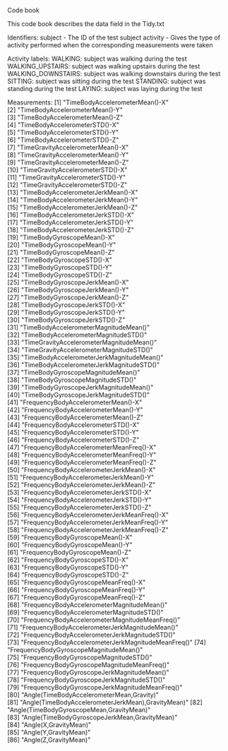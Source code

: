 Code book

This code book describes the data field in the Tidy.txt

Identifiers:
subject - The ID of the test subject
activity - Gives the type of activity performed when the corresponding measurements were taken

Activity labels:
WALKING: subject was walking during the test
WALKING_UPSTAIRS: subject was walking upstairs during the test
WALKING_DOWNSTAIRS: subject was walking downstairs during the test
SITTING: subject was sitting during the test
STANDING: subject was standing during the test
LAYING: subject was laying during the test

Measurements:
 [1] "TimeBodyAccelerometerMean()-X"                    
 [2] "TimeBodyAccelerometerMean()-Y"                    
 [3] "TimeBodyAccelerometerMean()-Z"                    
 [4] "TimeBodyAccelerometerSTD()-X"                     
 [5] "TimeBodyAccelerometerSTD()-Y"                     
 [6] "TimeBodyAccelerometerSTD()-Z"                     
 [7] "TimeGravityAccelerometerMean()-X"                 
 [8] "TimeGravityAccelerometerMean()-Y"                 
 [9] "TimeGravityAccelerometerMean()-Z"                 
[10] "TimeGravityAccelerometerSTD()-X"                  
[11] "TimeGravityAccelerometerSTD()-Y"                  
[12] "TimeGravityAccelerometerSTD()-Z"                  
[13] "TimeBodyAccelerometerJerkMean()-X"                
[14] "TimeBodyAccelerometerJerkMean()-Y"                
[15] "TimeBodyAccelerometerJerkMean()-Z"                
[16] "TimeBodyAccelerometerJerkSTD()-X"                 
[17] "TimeBodyAccelerometerJerkSTD()-Y"                 
[18] "TimeBodyAccelerometerJerkSTD()-Z"                 
[19] "TimeBodyGyroscopeMean()-X"                        
[20] "TimeBodyGyroscopeMean()-Y"                        
[21] "TimeBodyGyroscopeMean()-Z"                        
[22] "TimeBodyGyroscopeSTD()-X"                         
[23] "TimeBodyGyroscopeSTD()-Y"                         
[24] "TimeBodyGyroscopeSTD()-Z"                         
[25] "TimeBodyGyroscopeJerkMean()-X"                    
[26] "TimeBodyGyroscopeJerkMean()-Y"                    
[27] "TimeBodyGyroscopeJerkMean()-Z"                    
[28] "TimeBodyGyroscopeJerkSTD()-X"                     
[29] "TimeBodyGyroscopeJerkSTD()-Y"                     
[30] "TimeBodyGyroscopeJerkSTD()-Z"                     
[31] "TimeBodyAccelerometerMagnitudeMean()"             
[32] "TimeBodyAccelerometerMagnitudeSTD()"              
[33] "TimeGravityAccelerometerMagnitudeMean()"          
[34] "TimeGravityAccelerometerMagnitudeSTD()"           
[35] "TimeBodyAccelerometerJerkMagnitudeMean()"         
[36] "TimeBodyAccelerometerJerkMagnitudeSTD()"          
[37] "TimeBodyGyroscopeMagnitudeMean()"                 
[38] "TimeBodyGyroscopeMagnitudeSTD()"                  
[39] "TimeBodyGyroscopeJerkMagnitudeMean()"             
[40] "TimeBodyGyroscopeJerkMagnitudeSTD()"              
[41] "FrequencyBodyAccelerometerMean()-X"               
[42] "FrequencyBodyAccelerometerMean()-Y"               
[43] "FrequencyBodyAccelerometerMean()-Z"               
[44] "FrequencyBodyAccelerometerSTD()-X"                
[45] "FrequencyBodyAccelerometerSTD()-Y"                
[46] "FrequencyBodyAccelerometerSTD()-Z"                
[47] "FrequencyBodyAccelerometerMeanFreq()-X"           
[48] "FrequencyBodyAccelerometerMeanFreq()-Y"           
[49] "FrequencyBodyAccelerometerMeanFreq()-Z"           
[50] "FrequencyBodyAccelerometerJerkMean()-X"           
[51] "FrequencyBodyAccelerometerJerkMean()-Y"           
[52] "FrequencyBodyAccelerometerJerkMean()-Z"           
[53] "FrequencyBodyAccelerometerJerkSTD()-X"            
[54] "FrequencyBodyAccelerometerJerkSTD()-Y"            
[55] "FrequencyBodyAccelerometerJerkSTD()-Z"            
[56] "FrequencyBodyAccelerometerJerkMeanFreq()-X"       
[57] "FrequencyBodyAccelerometerJerkMeanFreq()-Y"       
[58] "FrequencyBodyAccelerometerJerkMeanFreq()-Z"       
[59] "FrequencyBodyGyroscopeMean()-X"                   
[60] "FrequencyBodyGyroscopeMean()-Y"                   
[61] "FrequencyBodyGyroscopeMean()-Z"                   
[62] "FrequencyBodyGyroscopeSTD()-X"                    
[63] "FrequencyBodyGyroscopeSTD()-Y"                    
[64] "FrequencyBodyGyroscopeSTD()-Z"                    
[65] "FrequencyBodyGyroscopeMeanFreq()-X"               
[66] "FrequencyBodyGyroscopeMeanFreq()-Y"               
[67] "FrequencyBodyGyroscopeMeanFreq()-Z"               
[68] "FrequencyBodyAccelerometerMagnitudeMean()"        
[69] "FrequencyBodyAccelerometerMagnitudeSTD()"         
[70] "FrequencyBodyAccelerometerMagnitudeMeanFreq()"    
[71] "FrequencyBodyAccelerometerJerkMagnitudeMean()"    
[72] "FrequencyBodyAccelerometerJerkMagnitudeSTD()"     
[73] "FrequencyBodyAccelerometerJerkMagnitudeMeanFreq()"
[74] "FrequencyBodyGyroscopeMagnitudeMean()"            
[75] "FrequencyBodyGyroscopeMagnitudeSTD()"             
[76] "FrequencyBodyGyroscopeMagnitudeMeanFreq()"        
[77] "FrequencyBodyGyroscopeJerkMagnitudeMean()"        
[78] "FrequencyBodyGyroscopeJerkMagnitudeSTD()"         
[79] "FrequencyBodyGyroscopeJerkMagnitudeMeanFreq()"    
[80] "Angle(TimeBodyAccelerometerMean,Gravity)"         
[81] "Angle(TimeBodyAccelerometerJerkMean),GravityMean)"
[82] "Angle(TimeBodyGyroscopeMean,GravityMean)"         
[83] "Angle(TimeBodyGyroscopeJerkMean,GravityMean)"     
[84] "Angle(X,GravityMean)"                             
[85] "Angle(Y,GravityMean)"                             
[86] "Angle(Z,GravityMean)" 
